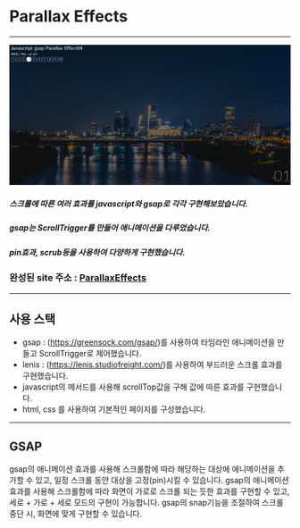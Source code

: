 # Parallax Effects
-------------------------------

![parallaxEffects 썸네일이미지](/img/parallax_thumb.PNG)

##### 스크롤에 따른 여러 효과를 javascript와 gsap로 각각 구현해보았습니다.    
##### gsap는 ScrollTrigger를 만들어 애니메이션을 다루었습니다.    
##### pin효과, scrub등을 사용하여 다양하게 구현했습니다.

### 완성된 site 주소 : [ParallaxEffects][parallaxlink]
[parallaxlink]: https://dlgnsrb227.github.io/web2023/javascript/parallax/parallaxEffect01.html "go parallaxEffects"

------------------------------
## 사용 스택
- gsap : (https://greensock.com/gsap/)를 사용하여 타임라인 애니메이션을 만들고 ScrollTrigger로 제어했습니다.
- lenis : (https://lenis.studiofreight.com/)를 사용하여 부드러운 스크롤 효과를 구현했습니다.
- javascript의 메서드를 사용해 scrollTop값을 구해 값에 따른 효과를 구현했습니다.
- html, css 를 사용하여 기본적인 페이지를 구성했습니다.

-----------------------------------
## GSAP    
gsap의 애니메이션 효과를 사용해 스크롤함에 따라 해당하는 대상에 애니메이션을 추가할 수 있고, 일정 스크롤 동안 대상을 고정(pin)시킬 수 있습니다.
gsap의 애니메이션 효과를 사용해 스크롤함에 따라 화면이 가로로 스크롤 되는 듯한 효과를 구현할 수 있고, 세로 + 가로 + 세로 모드의 구현이 가능합니다.
gsap의 snap기능을 조절하여 스크롤 중단 시, 화면에 맞게 구현할 수 있습니다.
